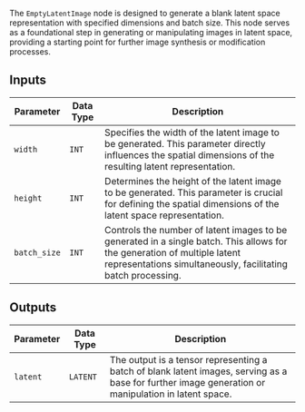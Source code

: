 The `EmptyLatentImage` node is designed to generate a blank latent space representation with specified dimensions and batch size. This node serves as a foundational step in generating or manipulating images in latent space, providing a starting point for further image synthesis or modification processes.

## Inputs

| Parameter | Data Type | Description |
|-----------|-------------|-------------|
| `width`   | `INT`       | Specifies the width of the latent image to be generated. This parameter directly influences the spatial dimensions of the resulting latent representation. |
| `height`  | `INT`       | Determines the height of the latent image to be generated. This parameter is crucial for defining the spatial dimensions of the latent space representation. |
| `batch_size` | `INT` | Controls the number of latent images to be generated in a single batch. This allows for the generation of multiple latent representations simultaneously, facilitating batch processing. |

## Outputs

| Parameter | Data Type | Description |
|-----------|-------------|-------------|
| `latent`  | `LATENT`    | The output is a tensor representing a batch of blank latent images, serving as a base for further image generation or manipulation in latent space. |
